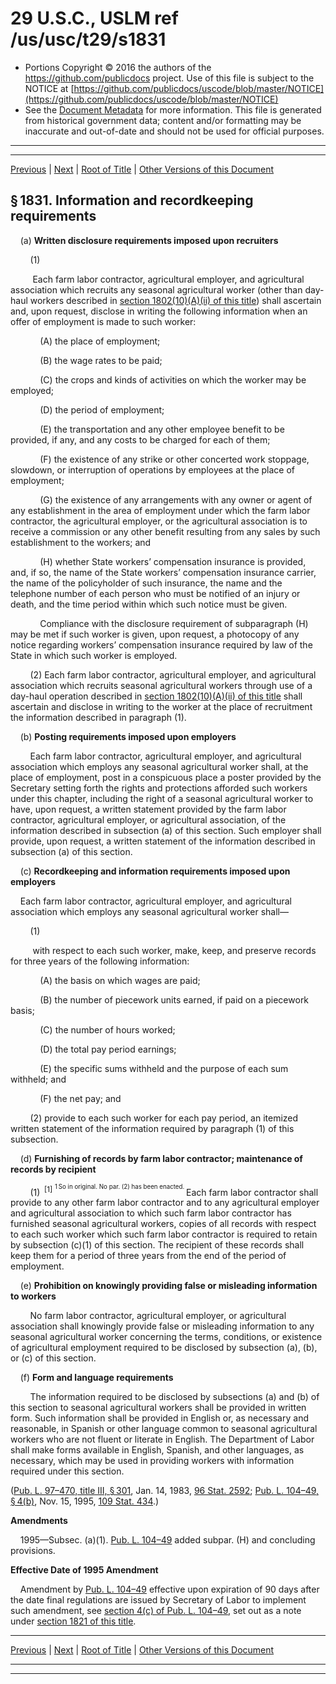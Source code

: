---
---

# 29 U.S.C., USLM ref /us/usc/t29/s1831

* Portions Copyright © 2016 the authors of the https://github.com/publicdocs project.
  Use of this file is subject to the NOTICE at [https://github.com/publicdocs/uscode/blob/master/NOTICE](https://github.com/publicdocs/uscode/blob/master/NOTICE)
* See the [Document Metadata](././../../../../..//README.md) for more information.
  This file is generated from historical government data; content and/or formatting may be inaccurate and out-of-date and should not be used for official purposes.

----------
----------

[Previous](./../../../../..//us/usc/t29/ch20/schIII/m__us_usc_t29_ch20_schIII.md) | [Next](./../../../../..//us/usc/t29/ch20/schIII/m__us_usc_t29_s1832.md) | [Root of Title](./../../../../../) | [Other Versions of this Document](https://publicdocs.github.io/go/links?ns=uslm&ref=%2Fus%2Fusc%2Ft29%2Fs1831)

## § 1831. Information and recordkeeping requirements

    (a) __Written disclosure requirements imposed upon recruiters__ 

        (1)

         Each farm labor contractor, agricultural employer, and agricultural association which recruits any seasonal agricultural worker (other than day-haul workers described in [section 1802(10)(A)(ii) of this title][/us/usc/t29/s1802/10/A/ii]) shall ascertain and, upon request, disclose in writing the following information when an offer of employment is made to such worker:

            (A) the place of employment;

            (B) the wage rates to be paid;

            (C) the crops and kinds of activities on which the worker may be employed;

            (D) the period of employment;

            (E) the transportation and any other employee benefit to be provided, if any, and any costs to be charged for each of them;

            (F) the existence of any strike or other concerted work stoppage, slowdown, or interruption of operations by employees at the place of employment;

            (G) the existence of any arrangements with any owner or agent of any establishment in the area of employment under which the farm labor contractor, the agricultural employer, or the agricultural association is to receive a commission or any other benefit resulting from any sales by such establishment to the workers; and

            (H) whether State workers’ compensation insurance is provided, and, if so, the name of the State workers’ compensation insurance carrier, the name of the policyholder of such insurance, the name and the telephone number of each person who must be notified of an injury or death, and the time period within which such notice must be given.

            Compliance with the disclosure requirement of subparagraph (H) may be met if such worker is given, upon request, a photocopy of any notice regarding workers’ compensation insurance required by law of the State in which such worker is employed.

        (2) Each farm labor contractor, agricultural employer, and agricultural association which recruits seasonal agricultural workers through use of a day-haul operation described in [section 1802(10)(A)(ii) of this title][/us/usc/t29/s1802/10/A/ii] shall ascertain and disclose in writing to the worker at the place of recruitment the information described in paragraph (1).

    (b) __Posting requirements imposed upon employers__ 

        Each farm labor contractor, agricultural employer, and agricultural association which employs any seasonal agricultural worker shall, at the place of employment, post in a conspicuous place a poster provided by the Secretary setting forth the rights and protections afforded such workers under this chapter, including the right of a seasonal agricultural worker to have, upon request, a written statement provided by the farm labor contractor, agricultural employer, or agricultural association, of the information described in subsection (a) of this section. Such employer shall provide, upon request, a written statement of the information described in subsection (a) of this section.

    (c) __Recordkeeping and information requirements imposed upon employers__ 

    Each farm labor contractor, agricultural employer, and agricultural association which employs any seasonal agricultural worker shall—

        (1)

         with respect to each such worker, make, keep, and preserve records for three years of the following information:

            (A) the basis on which wages are paid;

            (B) the number of piecework units earned, if paid on a piecework basis;

            (C) the number of hours worked;

            (D) the total pay period earnings;

            (E) the specific sums withheld and the purpose of each sum withheld; and

            (F) the net pay; and

        (2) provide to each such worker for each pay period, an itemized written statement of the information required by paragraph (1) of this subsection.

    (d) __Furnishing of records by farm labor contractor; maintenance of records by recipient__ 

        (1)  <sup>\[1\]</sup>  <sup><sup> 1 So in original. No par. (2) has been enacted. </sup></sup>  Each farm labor contractor shall provide to any other farm labor contractor and to any agricultural employer and agricultural association to which such farm labor contractor has furnished seasonal agricultural workers, copies of all records with respect to each such worker which such farm labor contractor is required to retain by subsection (c)(1) of this section. The recipient of these records shall keep them for a period of three years from the end of the period of employment.

    (e) __Prohibition on knowingly providing false or misleading information to workers__ 

        No farm labor contractor, agricultural employer, or agricultural association shall knowingly provide false or misleading information to any seasonal agricultural worker concerning the terms, conditions, or existence of agricultural employment required to be disclosed by subsection (a), (b), or (c) of this section.

    (f) __Form and language requirements__ 

        The information required to be disclosed by subsections (a) and (b) of this section to seasonal agricultural workers shall be provided in written form. Such information shall be provided in English or, as necessary and reasonable, in Spanish or other language common to seasonal agricultural workers who are not fluent or literate in English. The Department of Labor shall make forms available in English, Spanish, and other languages, as necessary, which may be used in providing workers with information required under this section.

([Pub. L. 97–470, title III, § 301][/us/pl/97/470/s301], Jan. 14, 1983, [96 Stat. 2592][/us/stat/96/2592]; [Pub. L. 104–49, § 4(b)][/us/pl/104/49/s4/b], Nov. 15, 1995, [109 Stat. 434][/us/stat/109/434].)

 __Amendments__ 

    1995—Subsec. (a)(1). [Pub. L. 104–49][/us/pl/104/49] added subpar. (H) and concluding provisions.

 __Effective Date of 1995 Amendment__ 

    Amendment by [Pub. L. 104–49][/us/pl/104/49] effective upon expiration of 90 days after the date final regulations are issued by Secretary of Labor to implement such amendment, see [section 4(c) of Pub. L. 104–49][/us/pl/104/49/s4/c], set out as a note under [section 1821 of this title][/us/usc/t29/s1821].

----------

[Previous](./../../../../..//us/usc/t29/ch20/schIII/m__us_usc_t29_ch20_schIII.md) | [Next](./../../../../..//us/usc/t29/ch20/schIII/m__us_usc_t29_s1832.md) | [Root of Title](./../../../../../) | [Other Versions of this Document](https://publicdocs.github.io/go/links?ns=uslm&ref=%2Fus%2Fusc%2Ft29%2Fs1831)

----------
----------

[/us/usc/t29/s1802/10/A/ii]: https://publicdocs.github.io/go/links?ns=uslm&ref=%2Fus%2Fusc%2Ft29%2Fs1802%2F10%2FA%2Fii
[/us/usc/t29/s1802/10/A/ii]: https://publicdocs.github.io/go/links?ns=uslm&ref=%2Fus%2Fusc%2Ft29%2Fs1802%2F10%2FA%2Fii
[/us/pl/97/470/s301]: https://publicdocs.github.io/go/links?ns=uslm&ref=%2Fus%2Fpl%2F97%2F470%2Fs301
[/us/stat/96/2592]: https://publicdocs.github.io/go/links?ns=uslm&ref=%2Fus%2Fstat%2F96%2F2592
[/us/pl/104/49/s4/b]: https://publicdocs.github.io/go/links?ns=uslm&ref=%2Fus%2Fpl%2F104%2F49%2Fs4%2Fb
[/us/stat/109/434]: https://publicdocs.github.io/go/links?ns=uslm&ref=%2Fus%2Fstat%2F109%2F434
[/us/pl/104/49]: https://publicdocs.github.io/go/links?ns=uslm&ref=%2Fus%2Fpl%2F104%2F49
[/us/pl/104/49]: https://publicdocs.github.io/go/links?ns=uslm&ref=%2Fus%2Fpl%2F104%2F49
[/us/pl/104/49/s4/c]: https://publicdocs.github.io/go/links?ns=uslm&ref=%2Fus%2Fpl%2F104%2F49%2Fs4%2Fc
[/us/usc/t29/s1821]: https://publicdocs.github.io/go/links?ns=uslm&ref=%2Fus%2Fusc%2Ft29%2Fs1821


